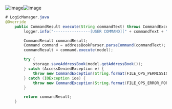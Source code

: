 ![image](https://github.com/user-attachments/assets/d92c7449-e7fb-492f-8a27-175f6b44a289)![image](https://github.com/user-attachments/assets/7044b761-fe6d-47b5-91de-af5400def9dd)

```java
# LogicManager.java
@Override
    public CommandResult execute(String commandText) throws CommandException, ParseException {
        logger.info("----------------[USER COMMAND][" + commandText + "]");

        CommandResult commandResult;
        Command command = addressBookParser.parseCommand(commandText);
        commandResult = command.execute(model);

        try {
            storage.saveAddressBook(model.getAddressBook());
        } catch (AccessDeniedException e) {
            throw new CommandException(String.format(FILE_OPS_PERMISSION_ERROR_FORMAT, e.getMessage()), e);
        } catch (IOException ioe) {
            throw new CommandException(String.format(FILE_OPS_ERROR_FORMAT, ioe.getMessage()), ioe);
        }

        return commandResult;
    }
```


